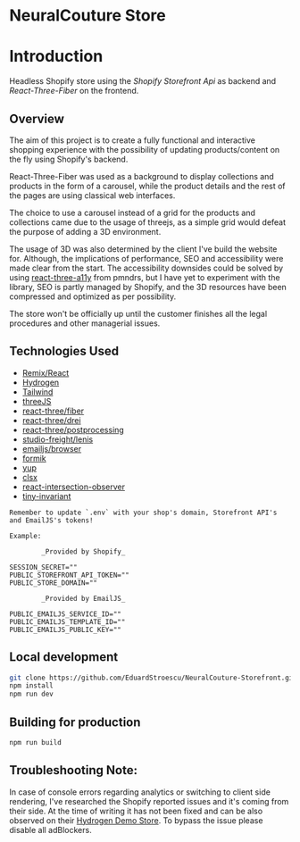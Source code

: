 # NeuralCouture Store

# Introduction

Headless Shopify store using the _Shopify Storefront Api_ as backend and _React-Three-Fiber_ on the frontend.

## Overview

The aim of this project is to create a fully functional and interactive shopping experience with the possibility of updating products/content on the fly using Shopify's backend.

React-Three-Fiber was used as a background to display collections and products in the form of a carousel, while the product details and the rest of the pages are using classical web interfaces.

The choice to use a carousel instead of a grid for the products and collections came due to the usage of threejs, as a simple grid would defeat the purpose of adding a 3D environment.

The usage of 3D was also determined by the client I've build the website for. Although, the implications of performance, SEO and accessibility were made clear from the start. The accessibility downsides could be solved by using [react-three-a11y](https://github.com/pmndrs/react-three-a11y) from pmndrs, but I have yet to experiment with the library, SEO is partly managed by Shopify, and the 3D resources have been compressed and optimized as per possibility.

The store won't be officially up until the customer finishes all the legal procedures and other managerial issues.

## Technologies Used

- [Remix/React](https://github.com/remix-run/remix)
- [Hydrogen](https://github.com/Shopify/hydrogen)
- [Tailwind](https://tailwindcss.com/)
- [threeJS](https://github.com/mrdoob/three.js)
- [react-three/fiber](https://github.com/pmndrs/react-three-fiber)
- [react-three/drei](https://github.com/pmndrs/drei)
- [react-three/postprocessing](https://github.com/pmndrs/react-postprocessing)
- [studio-freight/lenis](https://github.com/studio-freight/lenis)
- [emailjs/browser](https://github.com/emailjs-com/emailjs-sdk)
- [formik](https://github.com/jaredpalmer/formik)
- [yup](https://github.com/jquense/yup)
- [clsx](https://github.com/lukeed/clsx)
- [react-intersection-observer](https://github.com/thebuilder/react-intersection-observer)
- [tiny-invariant](https://github.com/alexreardon/tiny-invariant)

```
Remember to update `.env` with your shop's domain, Storefront API's and EmailJS's tokens!

Example:

        _Provided by Shopify_

SESSION_SECRET=""
PUBLIC_STOREFRONT_API_TOKEN=""
PUBLIC_STORE_DOMAIN=""

        _Provided by EmailJS_

PUBLIC_EMAILJS_SERVICE_ID=""
PUBLIC_EMAILJS_TEMPLATE_ID=""
PUBLIC_EMAILJS_PUBLIC_KEY=""
```

## Local development

```bash
git clone https://github.com/EduardStroescu/NeuralCouture-Storefront.git
npm install
npm run dev
```

## Building for production

```bash
npm run build
```

## Troubleshooting Note:

In case of console errors regarding analytics or switching to client side rendering, I've researched the Shopify reported issues and it's coming from their side. At the time of writing it has not been fixed and can be also observed on their [Hydrogen Demo Store](https://hydrogen.shop/). To bypass the issue please disable all adBlockers.

